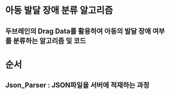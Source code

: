 # 아동 발달 장애 분류 알고리즘
## 두브레인의 Drag Data를 활용하여 아동의 발달 장애 여부를 분류하는 알고리즘 및 코드

# 순서
## Json_Parser : JSON파일을 서버에 적재하는 과정
